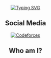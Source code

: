 <p align="center">
  <a href="https://git.io/typing-svg">
    <picture>
      <source media="(prefers-color-scheme: light)" srcset="https://readme-typing-svg.demolab.com?font=Fira+Code&pause=1000&color=0E0E0E&center=true&vCenter=true&width=435&lines=Welcome!;I'm+Osmar+Hernandez%2C+a+CS+Student">
      <source media="(prefers-color-scheme: dark)" srcset="https://readme-typing-svg.demolab.com?font=Fira+Code&pause=1000&color=F3F3F3&center=true&vCenter=true&width=435&lines=Welcome!;I'm+Osmar+Hernandez%2C+a+CS+Student">
      <img alt="Typing SVG" src="https://readme-typing-svg.demolab.com?font=Fira+Code&pause=1000&color=99A3A4&center=true&vCenter=true&width=435&lines=Welcome!;I'm+Osmar+Hernandez%2C+a+CS+Student">
    </picture>
  </a>
</p>

<h2 align="center">Social Media</h2>

<p align="center">
  <a href="https://codeforces.com/profile/RiderStorm79">
    <picture>
      <source media="(prefers-color-scheme: light)" srcset="https://img.shields.io/badge/Codeforces-000000?style=for-the-badge&logo=codeforces&logoColor=FFFFFF">
      <source media="(prefers-color-scheme: dark)" srcset="https://img.shields.io/badge/Codeforces-000000?style=for-the-badge&logo=codeforces">
      <img alt="Codeforces" src="https://img.shields.io/badge/Codeforces-000000?style=for-the-badge&logo=codeforces">
    </picture>
  </a>
</p>

<h2 align="center">Who am I?</h2>
